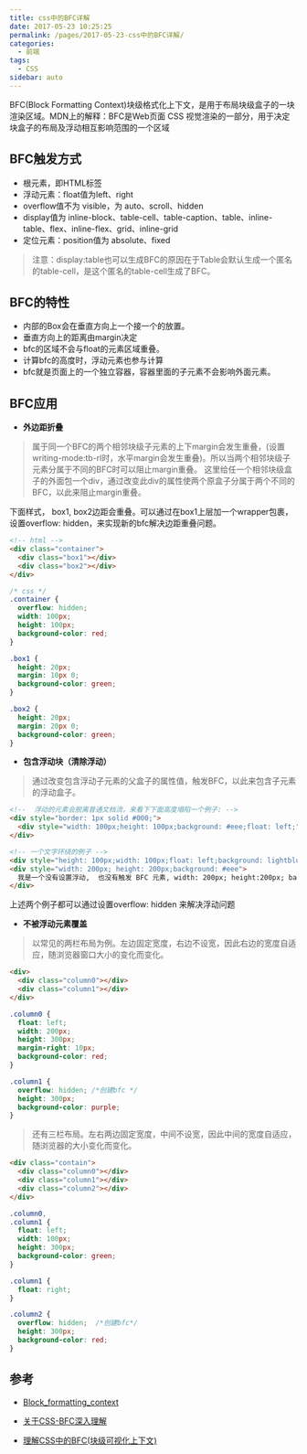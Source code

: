 ```yaml
---
title: css中的BFC详解
date: 2017-05-23 10:25:25
permalink: /pages/2017-05-23-css中的BFC详解/
categories: 
  - 前端
tags: 
  - CSS
sidebar: auto
---
```


BFC(Block Formatting Context)块级格式化上下文，是用于布局块级盒子的一块渲染区域。MDN上的解释：BFC是Web页面 CSS 视觉渲染的一部分，用于决定块盒子的布局及浮动相互影响范围的一个区域

<!-- more -->

## BFC触发方式

- 根元素，即HTML标签
- 浮动元素：float值为left、right
- overflow值不为 visible，为 auto、scroll、hidden
- display值为 inline-block、table-cell、table-caption、table、inline-table、flex、inline-flex、grid、inline-grid
- 定位元素：position值为 absolute、fixed
> 注意：display:table也可以生成BFC的原因在于Table会默认生成一个匿名的table-cell，是这个匿名的table-cell生成了BFC。

## BFC的特性

- 内部的Box会在垂直方向上一个接一个的放置。
- 垂直方向上的距离由margin决定
- bfc的区域不会与float的元素区域重叠。
- 计算bfc的高度时，浮动元素也参与计算
- bfc就是页面上的一个独立容器，容器里面的子元素不会影响外面元素。

## BFC应用

- **外边距折叠**

> 属于同一个BFC的两个相邻块级子元素的上下margin会发生重叠，(设置writing-mode:tb-rl时，水平margin会发生重叠)。所以当两个相邻块级子元素分属于不同的BFC时可以阻止margin重叠。
这里给任一个相邻块级盒子的外面包一个div，通过改变此div的属性使两个原盒子分属于两个不同的BFC，以此来阻止margin重叠。

下面样式， box1, box2边距会重叠。可以通过在box1上层加一个wrapper包裹，设置overflow: hidden，来实现新的bfc解决边距重叠问题。
``` html
<!-- html -->
<div class="container">
  <div class="box1"></div>
  <div class="box2"></div>
</div>
```

``` css
/* css */
.container {
  overflow: hidden;
  width: 100px;
  height: 100px;
  background-color: red;
}

.box1 {
  height: 20px;
  margin: 10px 0;
  background-color: green;
}

.box2 {
  height: 20px;
  margin: 20px 0;
  background-color: green;
}
```

- **包含浮动块（清除浮动）**

> 通过改变包含浮动子元素的父盒子的属性值，触发BFC，以此来包含子元素的浮动盒子。

``` html
<!--  浮动的元素会脱离普通文档流，来看下下面高度塌陷一个例子: -->
<div style="border: 1px solid #000;">
  <div style="width: 100px;height: 100px;background: #eee;float: left;"></div>
</div>

<!-- 一个文字环绕的例子 -->
<div style="height: 100px;width: 100px;float: left;background: lightblue">我是一个左浮动的元素</div>
<div style="width: 200px; height: 200px;background: #eee">
  我是一个没有设置浮动,  也没有触发 BFC 元素, width: 200px; height:200px; background: #eee;
</div>

```
上述两个例子都可以通过设置overflow: hidden 来解决浮动问题

- **不被浮动元素覆盖**

> 以常见的两栏布局为例。左边固定宽度，右边不设宽，因此右边的宽度自适应，随浏览器窗口大小的变化而变化。

``` html
<div>
  <div class="column0"></div>
  <div class="column1"></div>
</div>
```

``` css
.column0 {
  float: left;
  width: 200px;
  height: 300px;
  margin-right: 10px;
  background-color: red;
}

.column1 {
  overflow: hidden; /*创建bfc */
  height: 300px;
  background-color: purple;
}
```
> 还有三栏布局。左右两边固定宽度，中间不设宽，因此中间的宽度自适应，随浏览器的大小变化而变化。

``` html
<div class="contain">
  <div class="column0"></div>
  <div class="column1"></div>
  <div class="column2"></div>
</div>
```

``` css
.column0,
.column1 {
  float: left;
  width: 100px;
  height: 300px;
  background-color: green;
}

.column1 {
  float: right;
}

.column2 {
  overflow: hidden;  /*创建bfc*/
  height: 300px;
  background-color: red;
}
```

## 参考
- [Block_formatting_context](https://developer.mozilla.org/zh-CN/docs/Web/Guide/CSS/Block_formatting_context)

- [关于CSS-BFC深入理解](https://juejin.im/post/5909db2fda2f60005d2093db)

- [理解CSS中的BFC(块级可视化上下文)](https://www.jianshu.com/p/fc1d61dace7b)